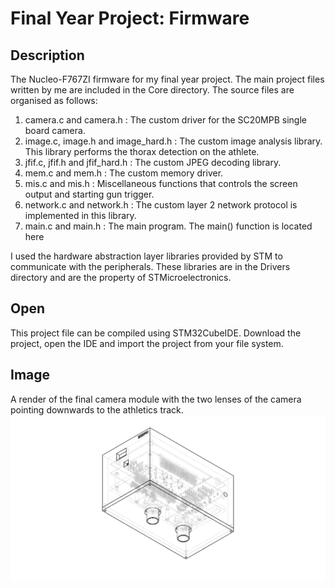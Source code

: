 # Final Year Project: Firmware

## Description
The Nucleo-F767ZI firmware for my final year project. The main project files written by me are included in the Core directory. The source files are organised as follows:

1. camera.c and camera.h : The custom driver for the SC20MPB single board camera.
2. image.c, image.h and image_hard.h : The custom image analysis library. This library performs the thorax detection on the athlete.
3. jfif.c, jfif.h and jfif_hard.h : The custom JPEG decoding library.
4. mem.c and mem.h : The custom memory driver.
5. mis.c and mis.h : Miscellaneous functions that controls the screen output and starting gun trigger.
6. network.c and network.h : The custom layer 2 network protocol is implemented in this library.
7. main.c and main.h : The main program. The main() function is located here

I used the hardware abstraction layer libraries provided by STM to communicate with the peripherals. These libraries are in the Drivers directory and are the property of STMicroelectronics.

## Open
This project file can be compiled using STM32CubeIDE. Download the project, open the IDE and import the project from your file system. 

## Image
A render of the final camera module with the two lenses of the camera pointing downwards to the athletics track.
![alt text](https://github.com/sonbesie/final_year_project_firmware/blob/main/assembly_s.JPG?raw=true)
